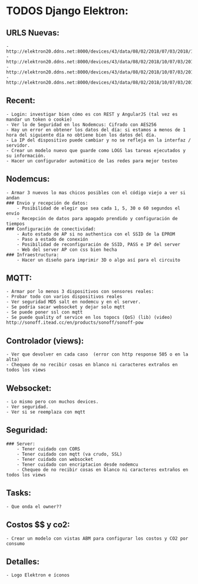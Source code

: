 # TODOS Django Elektron:

## URLS Nuevas:
	- http://elektron20.ddns.net:8000/devices/43/data/08/02/2018/07/03/2018/1/50/1/
	- http://elektron20.ddns.net:8000/devices/43/data/08/02/2018/10/07/03/2018/20/1/10/1/
	- http://elektron20.ddns.net:8000/devices/43/data/08/02/2018/10/07/03/2018/20/perhour/1/10/1/
	- http://elektron20.ddns.net:8000/devices/43/data/08/02/2018/10/07/03/2018/20/perday/1/10/1/


## Recent:
	- Login: investigar bien cómo es con REST y AngularJS (tal vez es mandar un token o cookie)
	- Ver lo de Seguridad en los Nodemcus: Cifrado con AES256
	- Hay un error en obtener los datos del día: si estamos a menos de 1 hora del siguiente día no obtiene bien los datos del día.
	- La IP del dispositivo puede cambiar y no se refleja en la interfaz / servidor.
	- Crear un modelo nuevo que guarde como LOGS las tareas ejecutados y su información.
	- Hacer un configurador automático de las redes para mejor testeo

## Nodemcus:
	- Armar 3 nuevos lo mas chicos posibles con el código viejo a ver si andan
	### Envio y recepción de datos:
		- Posibilidad de elegir que sea cada 1, 5, 30 o 60 segundos el envío
		- Recepción de datos para apagado prendido y configuración de tiempos
	### Configuración de conectividad:
		- Auto estado de AP si no authentica con el SSID de la EPROM
		- Paso a estado de conexión
		- Posibilidad de reconfiguración de SSID, PASS e IP del server
		- Web del server AP con css bien hecha
	### Infraestructura:
		- Hacer un diseño para imprimir 3D o algo así para el circuito

## MQTT:
	- Armar por lo menos 3 dispositivos con sensores reales:
	- Probar todo con varios dispositivos reales
	- Ver seguridad MD5 salt en nodemcu y en el server.
	- Se podría sacar websocket y dejar solo mqtt
	- Se puede poner ssl con mqtt
	- Se puede quality of service en los topocs (QoS) (lib) (video) http://sonoff.itead.cc/en/products/sonoff/sonoff-pow

## Controlador (views):
	- Ver que devolver en cada caso  (error con http response 505 o en la alta)
	- Chequeo de no recibir cosas en blanco ni caracteres extraños en todos los views

## Websocket:
	- Lo mismo pero con muchos devices.
	- Ver seguridad.
	- Ver si se reemplaza con mqtt

## Seguridad:
	### Server:
		- Tener cuidado con CORS
		- Tener cuidado con mqtt (va crudo, SSL)
		- Tener cuidado con websocket
		- Tener cuidado con encriptacion desde nodemcu
		- Chequeo de no recibir cosas en blanco ni caracteres extraños en todos los views

## Tasks:
	- Que onda el owner??

## Costos $$ y co2:
	- Crear un modelo con vistas ABM para configurar los costos y CO2 por consumo

## Detalles:
	- Logo Elektron e íconos
